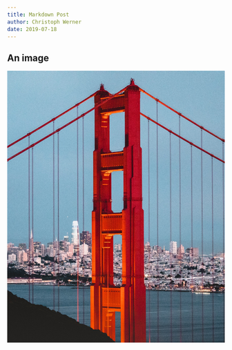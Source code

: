 ```yaml
---
title: Markdown Post
author: Christoph Werner
date: 2019-07-18
---
```


## An image

![A bridge](./bridge.jpg)
